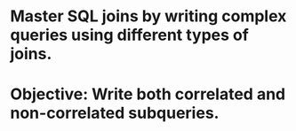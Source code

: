 # Master SQL joins by writing complex queries using different types of joins.

# Objective: Write both correlated and non-correlated subqueries.
